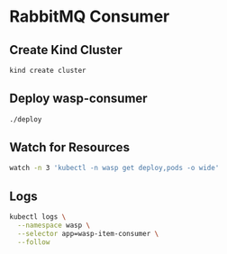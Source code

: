 # RabbitMQ Consumer

## Create Kind Cluster

```bash
kind create cluster
```

## Deploy wasp-consumer

```bash
./deploy
```

## Watch for Resources

```bash
watch -n 3 'kubectl -n wasp get deploy,pods -o wide'
```

## Logs

```bash
kubectl logs \
  --namespace wasp \
  --selector app=wasp-item-consumer \
  --follow
```
